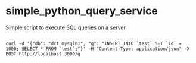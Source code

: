 # simple_python_query_service
<p>
Simple script to execute SQL queries on a server
</p>
<code>
curl -d '{"db": "dct_mysql01", "q": "INSERT INTO `test` SET `id` = 1000; SELECT * FROM `test`;"}' -H "Content-Type: application/json" -X POST http://localhost:3000/q
</code>
